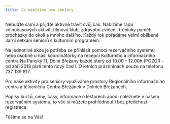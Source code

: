 ```yaml
---
title: Co nabízíme pro seniory
---
```

Nebuďte sami a přijďte aktivně trávit svůj čas. Nabízíme řadu volnočasových aktivit, filmový klub, zdravotní cvičení, tréninky paměti, procházky do okolí a mnoho dalšího. Každý rok pořádáme velmi oblíbené Jarní setkání seniorů s kulturním programem.

Na jednotlivé akce je potřeba se přihlásit pomocí rezervačního systému nebo osobně u naší koordinátorky na recepci Kulturního a informačního centra Na Panský 11, Dolní Břežany každé úterý od 10.00 – 12.00h (POZOR - od září 2018 platí tento nový čas!). O letních prázdninách pouze na telefonu 737 139 817.

Pro naše aktivity pro seniory využíváme prostory Regionálního informačního centra a tělocvičnu Centra Břežánek v Dolních Břežanech.

Popisy kurzů, ceny, časy, informace o lektorech apod. naleznete v našem rezervačním systému, to vše si můžete prohlédnout i bez předchozí registrace.

Těšíme se na Vás!
